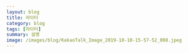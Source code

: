 ```yaml
---
layout: blog
title: 라이터
category: blog
tags: [라이터]  
summary: 설명
image: /images/blog/KakaoTalk_Image_2019-10-10-15-57-52_008.jpeg
---
```

